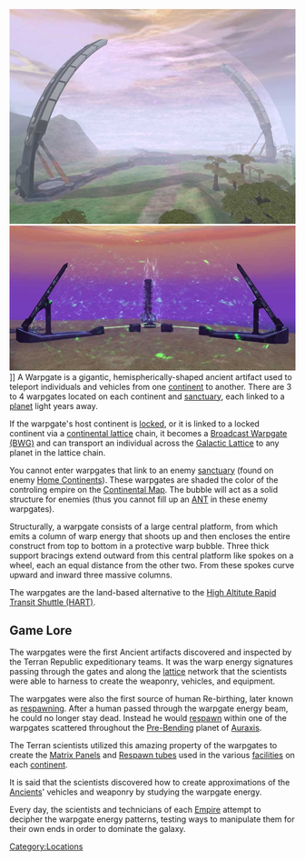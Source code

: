 ![](../images/Warp.jpg "fig:Warp.jpg") ![](../images/Biwarp.jpg "fig:Biwarp.jpg")\]\] A
Warpgate is a gigantic, hemispherically-shaped ancient artifact used to
teleport individuals and vehicles from one
[continent](Continent.md) to another. There are 3 to 4 warpgates
located on each continent and [sanctuary](Sanctuary.md), each
linked to a [planet](Planet.md) light years away.

If the warpgate's host continent is
[locked](../etc/Continental_lock.md), or it is linked to a locked
continent via a [continental lattice](../terminology/Lattice.md) chain, it
becomes a [Broadcast Warpgate (BWG)](../items/Broadcast_warpgate.md) and
can transport an individual across the [Galactic
Lattice](../terminology/Galactic_Lattice.md) to any planet in the lattice
chain.

You cannot enter warpgates that link to an enemy
[sanctuary](Sanctuary.md) (found on enemy [Home
Continents](Home_Continent.md)). These warpgates are shaded the
color of the controling empire on the [Continental
Map](../etc/Continental_Map.md). The bubble will act as a solid
structure for enemies (thus you cannot fill up an [ANT](../vehicles/Advanced_Nanite_Transport.md)
in these enemy warpgates).

Structurally, a warpgate consists of a large central platform, from
which emits a column of warp energy that shoots up and then encloses the
entire construct from top to bottom in a protective warp bubble. Three
thick support bracings extend outward from this central platform like
spokes on a wheel, each an equal distance from the other two. From these
spokes curve upward and inward three massive columns.

The warpgates are the land-based alternative to the [High Altitute Rapid
Transit Shuttle (HART)](../terminology/HART.md).

## Game Lore

The warpgates were the first Ancient artifacts discovered and inspected
by the Terran Republic expeditionary teams. It was the warp energy
signatures passing through the gates and along the
[lattice](../terminology/Lattice.md) network that the scientists were able to
harness to create the weaponry, vehicles, and equipment.

The warpgates were also the first source of human Re-birthing, later
known as [respawning](../terminology/Respawn.md). After a human passed through
the warpgate energy beam, he could no longer stay dead. Instead he would
[respawn](../terminology/Respawn.md) within one of the warpgates scattered
throughout the [Pre-Bending](../etc/The_Bending.md) planet of
[Auraxis](Auraxis.md).

The Terran scientists utilized this amazing property of the warpgates to
create the [Matrix Panels](../items/Matrix_Panel.md) and [Respawn
tubes](../items/Respawn_Tube.md) used in the various
[facilities](Facilities.md) on each
[continent](Continent.md).

It is said that the scientists discovered how to create approximations
of the [Ancients](../terminology/Ancients.md)' vehicles and weaponry by
studying the warpgate energy.

Every day, the scientists and technicians of each
[Empire](../terminology/Empire.md) attempt to decipher the warpgate energy
patterns, testing ways to manipulate them for their own ends in order to
dominate the galaxy.

[Category:Locations](Category:Locations.md)
